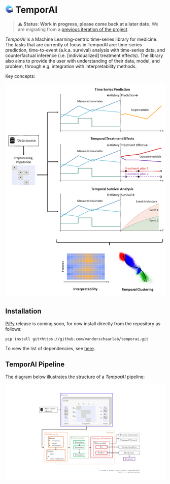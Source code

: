 <!-- These are examples of badges you might want to add to your README:
     please update the URLs accordingly

[![Built Status](https://api.cirrus-ci.com/github/<USER>/temporai.svg?branch=main)](https://cirrus-ci.com/github/<USER>/temporai)
[![Coveralls](https://img.shields.io/coveralls/github/<USER>/temporai/main.svg)](https://coveralls.io/r/<USER>/temporai)
[![PyPI-Server](https://img.shields.io/pypi/v/temporai.svg)](https://pypi.org/project/temporai/)
[![Conda-Forge](https://img.shields.io/conda/vn/conda-forge/temporai.svg)](https://anaconda.org/conda-forge/temporai)
[![Monthly Downloads](https://pepy.tech/badge/temporai/month)](https://pepy.tech/project/temporai)
[![Twitter](https://img.shields.io/twitter/url/http/shields.io.svg?style=social&label=Twitter)](https://twitter.com/temporai)
-->


# <img src="assets/TemporAI_Logo_Icon.png" height=25> TemporAI

> **⚠️ Status**: **Work in progress, please come back at a later date.** We are migrating from a [previous iteration of the project](https://github.com/vanderschaarlab/clairvoyance).

*TemporAI* is a Machine Learning-centric time-series library for medicine.  The tasks that are currently of focus in TemporAI are: time-series prediction, time-to-event (a.k.a. survival) analysis with time-series data, and counterfactual inference (i.e. \[individualized\] treatment effects).  The library also aims to provide the user with understanding of their data, model, and problem, through e.g. integration with interpretability methods.

Key concepts:


<img src="assets/Conceptual.png" width="750" alt="key concepts">



## Installation

[PiPy](https://pypi.org/) release is coming soon, for now install directly from the repository as follows:

```
pip install git+https://github.com/vanderschaarlab/temporai.git
```

To view the list of dependencies, see [here](https://github.com/vanderschaarlab/temporai/setup.cfg#L50).



<!--
## Models

**Time Series Prediction (Forecasting)**

| Model &nbsp; &nbsp; &nbsp; &nbsp; &nbsp; &nbsp; &nbsp; &nbsp; &nbsp; &nbsp; &nbsp; &nbsp; &nbsp; &nbsp; &nbsp; &nbsp; &nbsp; | Affiliation &nbsp; &nbsp; &nbsp; &nbsp; &nbsp; &nbsp;&nbsp; &nbsp; &nbsp; &nbsp; | Paper | Status &nbsp; &nbsp; &nbsp; &nbsp; &nbsp; &nbsp; &nbsp; &nbsp; &nbsp; &nbsp; |
| ----- | ----------- | ----- | ------ |
| A version of LSTM | Classic method | [📄](https://ieeexplore.ieee.org/abstract/document/6795963) | ✔️ Available |
| A version of GRU | Classic method | [📄](https://arxiv.org/abs/1409.1259) | ✔️ Available |
| A version of Seq2Seq | Classic method | [📄](https://proceedings.neurips.cc/paper/2014/hash/a14ac55a4f27472c5d894ec1c3c743d2-Abstract.html) | ✔️ Available |
| [NeuralLaplace](https://github.com/samholt/NeuralLaplace) | [van der Schaar Lab] | [📄](https://proceedings.mlr.press/v162/holt22a.html) | 🔵 Planned |

**Time Series Imputation**

| Model &nbsp; &nbsp; &nbsp; &nbsp; &nbsp; &nbsp; &nbsp; &nbsp; &nbsp; &nbsp; &nbsp; &nbsp; &nbsp; &nbsp; &nbsp; &nbsp; &nbsp; | Affiliation &nbsp; &nbsp; &nbsp; &nbsp; &nbsp; &nbsp;&nbsp; &nbsp; &nbsp; &nbsp; | Paper | Status &nbsp; &nbsp; &nbsp; &nbsp; &nbsp; &nbsp; &nbsp; &nbsp; &nbsp; &nbsp; |
| ----- | ----------- | ----- | ------ |
| `{f,b}fill` & Mean | Classic method(s) | N/A | ✔️ Available |
| [HyperImpute](https://github.com/vanderschaarlab/HyperImpute) | [van der Schaar Lab] | [📄](https://proceedings.mlr.press/v162/jarrett22a/jarrett22a.pdf) | 🔵 Planned

**Temporal Treatment Effects**

| Model &nbsp; &nbsp; &nbsp; &nbsp; &nbsp; &nbsp; &nbsp; &nbsp; &nbsp; &nbsp; &nbsp; &nbsp; &nbsp; &nbsp; &nbsp; &nbsp; &nbsp; | Affiliation &nbsp; &nbsp; &nbsp; &nbsp; &nbsp; &nbsp;&nbsp; &nbsp; &nbsp; &nbsp; | Paper | Status &nbsp; &nbsp; &nbsp; &nbsp; &nbsp; &nbsp; &nbsp; &nbsp; &nbsp; &nbsp; |
| ----- | ----------- | ----- | ------ |
| [CRN](https://github.com/vanderschaarlab/mlforhealthlabpub/tree/main/alg/counterfactual_recurrent_network) | [van der Schaar Lab] | [📄](https://openreview.net/forum?id=BJg866NFvB) | ✔️ Available |
| [SyncTwin](https://github.com/vanderschaarlab/SyncTwin-NeurIPS-2021/) | [van der Schaar Lab] | [📄](https://proceedings.neurips.cc/paper/2021/hash/19485224d128528da1602ca47383f078-Abstract.html) | ➰ Experimental |
| [TE-CDE](https://github.com/vanderschaarlab/TE-CDE/) | [van der Schaar Lab] | [📄](https://proceedings.mlr.press/v162/seedat22b/seedat22b.pdf) | 🔵 Planned |

**Temporal Survival Analysis**

| Model &nbsp; &nbsp; &nbsp; &nbsp; &nbsp; &nbsp; &nbsp; &nbsp; &nbsp; &nbsp; &nbsp; &nbsp; &nbsp; &nbsp; &nbsp; &nbsp; &nbsp; | Affiliation &nbsp; &nbsp; &nbsp; &nbsp; &nbsp; &nbsp;&nbsp; &nbsp; &nbsp; &nbsp; | Paper | Status &nbsp; &nbsp; &nbsp; &nbsp; &nbsp; &nbsp; &nbsp; &nbsp; &nbsp; &nbsp; |
| ----- | ----------- | ----- | ------ |
| [Dynamic DeepHit Lite](https://github.com/chl8856/prostate_temporal) | [van der Schaar Lab] | [📄](https://www.nature.com/articles/s41746-022-00659-w) | ➰ Experimental |
| [Dynamic DeepHit](https://github.com/vanderschaarlab/mlforhealthlabpub/tree/main/alg/dynamic_deephit) | [van der Schaar Lab] | [📄](https://pubmed.ncbi.nlm.nih.gov/30951460/) | 🔵 Planned |

**Interpretability**

| Model &nbsp; &nbsp; &nbsp; &nbsp; &nbsp; &nbsp; &nbsp; &nbsp; &nbsp; &nbsp; &nbsp; &nbsp; &nbsp; &nbsp; &nbsp; &nbsp; &nbsp; | Affiliation &nbsp; &nbsp; &nbsp; &nbsp; &nbsp; &nbsp;&nbsp; &nbsp; &nbsp; &nbsp; | Paper | Status &nbsp; &nbsp; &nbsp; &nbsp; &nbsp; &nbsp; &nbsp; &nbsp; &nbsp; &nbsp; |
| ----- | ----------- | ----- | ------ |
| [DynaMask](https://github.com/vanderschaarlab/Dynamask) | [van der Schaar Lab] | [📄](https://proceedings.mlr.press/v139/crabbe21a.html) | 🔵 Planned |

**Temporal Clustering**

| Model &nbsp; &nbsp; &nbsp; &nbsp; &nbsp; &nbsp; &nbsp; &nbsp; &nbsp; &nbsp; &nbsp; &nbsp; &nbsp; &nbsp; &nbsp; &nbsp; &nbsp; | Affiliation &nbsp; &nbsp; &nbsp; &nbsp; &nbsp; &nbsp;&nbsp; &nbsp; &nbsp; &nbsp; | Paper | Status &nbsp; &nbsp; &nbsp; &nbsp; &nbsp; &nbsp; &nbsp; &nbsp; &nbsp; &nbsp; |
| ----- | ----------- | ----- | ------ |
| [AC-TPC](https://github.com/vanderschaarlab/mlforhealthlabpub/tree/main/alg/ac_tpc) | [van der Schaar Lab] | [📄](https://proceedings.mlr.press/v119/lee20h.html) | 🔵 Planned |

\* `✔️ Available` & `➰ Experimental` may include some items still to be migrated from the [previous iteration of the project](https://github.com/vanderschaarlab/clairvoyance2).
-->

## TemporAI Pipeline
The diagram below illustrates the structure of a *TemporAI* pipeline:

<img src="assets/Pipeline.png" alt="pipeline diagram">

<!--
See [User Guide](user_guide/index) for tutorials/examples.
-->




<!--- Reusable --->
  [van der Schaar Lab]:    https://www.vanderschaar-lab.com/
  [docs]:                  https://temporai.readthedocs.io/en/latest/
